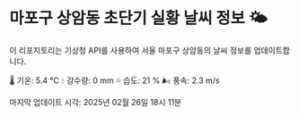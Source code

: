 
# 마포구 상암동 초단기 실황 날씨 정보 🌤️

이 리포지토리는 기상청 API를 사용하여 서울 마포구 상암동의 날씨 정보를 업데이트합니다. 

🌡️ 기온: 5.4 ℃
💧 강수량: 0 mm
💦 습도: 21 %
🌬️ 풍속: 2.3 m/s

마지막 업데이트 시각: 2025년 02월 26일 18시 11분    
